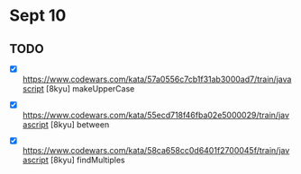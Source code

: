 # Sept 10

## TODO 

* [x] <https://www.codewars.com/kata/57a0556c7cb1f31ab3000ad7/train/javascript> [8kyu] makeUpperCase
* [x] <https://www.codewars.com/kata/55ecd718f46fba02e5000029/train/javascript> [8kyu] between

* [x] <https://www.codewars.com/kata/58ca658cc0d6401f2700045f/train/javascript> [8kyu] findMultiples